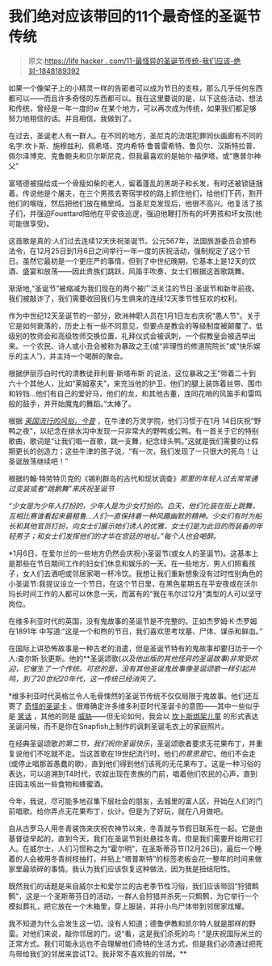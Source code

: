 # 我们绝对应该带回的11个最奇怪的圣诞节传统

> 原文:[https://life hacker . com/11-最怪异的圣诞节传统-我们应该-绝对-1848189392](https://lifehacker.com/11-of-the-weirdest-christmas-traditions-we-should-absol-1848189392)

如果一个像架子上的小精灵一样的告密者可以成为节日的支柱，那么几乎任何东西都可以——而且许多奇怪的东西都可以。我在这里要说的是，以下这些活动、想法和传统，曾经是一年一度的w 在某个地方，可以再次成为传统，如果我们都足够努力地相信的话。并且相信，我做到了。

在过去，圣诞老人有一群人。在不同的地方，圣尼克的流氓犯罪同伙画廊有不同的名字:坎卜斯、施穆兹利、佩希塔、克内希特·鲁普雷希特、鲁贝尔、汉斯特拉普、佩尔泽博克、克鲁鲍夫和贝尔斯尼克，但我最喜欢的是帕尔·福伊塔，或“惠普尔神父”

富塔德被描绘成一个骨瘦如柴的老人，留着蓬乱的黑胡子和长发，有时还被锁链捆着。传说他是个屠夫，在三个男孩去寄宿学校的路上抓住他们，给他们下药，割开他们的喉咙，然后把他们放在桶里炖。当圣尼克发现后，他很不高兴。他复活了孩子们，并强迫Fouettard陪他在平安夜巡逻，强迫他鞭打所有的坏男孩和坏女孩(他可能很享受)。

这首歌是真的:人们过去连续12天庆祝圣诞节。公元567年，法国旅游委员会颁布法令，在12月25日到1月6日之间举行一年一度的庆祝活动，强制规定了这个节日。虽然它最初是一个更庄严的事情，但到了中世纪晚期，它基本上是12天的饮酒、盛宴和放荡——因此贵族们跳跃，风笛手吹奏，女士们根据这首歌跳舞。

渐渐地,“圣诞节”被缩减为我们现在的两个被广泛关注的节日:圣诞节和新年前夜。我们被敲诈了，我们需要收回我们与生俱来的连续12天季节性狂欢的权利。

作为中世纪12天圣诞节的一部分，欧洲神职人员在1月1日左右庆祝“愚人节”。关于它是如何衰落的，历史上有一些不同意见，但要点是教会的等级制度被颠覆了。低级别的牧师会和高级牧师交换位置，礼拜仪式会被讽刺，一个假教皇会被选举出来。一个农民、诗人或小丑会被称为暴政之王(或“非理性的修道院院长”或“快乐娱乐的主人”)，并主持一个喝醉的聚会。

根据伊丽莎白时代的清教徒菲利普·斯塔布斯 的说法，这位暴政之王“带着二十到六十个其他人，比如“莱姆塞夫”，来充当他的护卫，他们的腿上装饰着丝带、围巾和铃铛...他们有自己的爱好马，他们的龙，和其他古董，连同花哨的风笛手和雷鸣般的鼓手，并开始魔鬼的舞蹈。”太棒了。

根据 [*英国流行的风俗，今昔*](https://www.gutenberg.org/cache/epub/58809/pg58809-images.html) ，在牛津的万灵学院，他们习惯于在1月 14日庆祝“野鸭之夜”，以纪念在排水沟中发现一只非常大的野鸭或公鸭。有一首关于它的特别歌曲，歌词是“让我们唱一首歌，跳一支舞，纪念绿头鸭。”这就是我们需要的让假期更长的创造力；这些牛津的孩子说，“有一次，我们发现了一只很大的死鸟！让圣诞放荡继续吧！”

根据约翰·特劳特贝克的《锡利群岛的古代和现状调查》*那里的年轻人过去常常通过变装或者“跳鹅舞”来庆祝圣诞节*

*“少女是为少年人打扮的，少年人是为少女打扮的。白天，他们化装在街上跳舞，互相比赛谁看起来最粗鲁...人们一直保持着一种风趣幽默的精神。少女们有时为船长和其他官员打扮，向女士们展示她们诱人的优雅，女士们是为此目的而装备的年轻男子；和女士们发挥他们的才华在宫廷的地址。”每个人也会喝醉。*

 *1月6日，在爱尔兰的一些地方仍然会庆祝小圣诞节(或女人的圣诞节)。这基本上是那些在节日期间工作的妇女们休息和娱乐的一天。在一些地方，男人们照看孩子，女人们去酒吧或邻居家喝一杯冷饮。我想让我们重新想象没有过时性别角色的小圣诞节:我提议设立一个节日，在这个节日里，在黑色星期五在平安夜或在沃尔玛长时间工作的人都可以休息一天，而富有的“我在韦尔过12月”类型的人可以坚守岗位。

在维多利亚时代的英国，没有鬼故事的圣诞节是不完整的。正如杰罗姆·K·杰罗姆在1891年 中写道:“这是一个和煦的节日，我们喜欢思考坟墓、尸体、谋杀和鲜血。”

在国际上讲恐怖故事是一种古老的消遣，但是圣诞节特有的鬼故事却要归功于一个人:查尔斯·狄更斯。他的**圣诞颂歌(*以及他出版的其他怪异的圣诞故事)非常受欢迎，它催生了一个传统。可悲的是，没有其他圣诞鬼故事像圣诞颂歌一样引起共鸣，到了20世纪20年代，这一传统已经消失了。* 

 *维多利亚时代英格兰令人毛骨悚然的圣诞节传统不仅仅局限于鬼故事。他们还互寄了 [奇怪的圣诞卡](https://hyperallergic.com/261847/have-a-creepy-little-christmas-with-these-unsettling-victorian-cards/) 。很难确定许多维多利亚时代圣诞卡的意图——其中一些似乎是 [笑话](https://hyperallergic-newspack.s3.amazonaws.com/uploads/2015/12/silveryaccents.jpg) ，其他的则是 [威胁](https://hyperallergic-newspack.s3.amazonaws.com/uploads/2015/12/xmasvictorian10.jpg)——但无论如何，我会以 [坎卜斯绑架儿童](https://hyperallergic-newspack.s3.amazonaws.com/uploads/2015/12/victorianxmas13.jpg) 的形式表达圣诞问候，而不是你在Snapfish上制作的讽刺圣诞毛衣上的家庭照片。

在经典圣诞颂歌*的第二节，我们祝你圣诞快乐*，圣诞颂歌者要求无花果布丁，并重复说他们不吃就不走。当这首歌在19世纪流行时，他们*的意思是*它。他们不会走(或停止唱那首愚蠢的歌)，直到他们得到他们该死的无花果布丁。这是一种习俗的表达，可以追溯到T4时代，农奴出现在贵族的门前，唱着他们农民的心声，直到庄园主咳出一些食物和蜂蜜酒。

今年，我说，尽可能多地召集下层社会的朋友，去城里的富人区，开始在人们的门前唱歌。给你弄点无花果布丁，伙计。但是为了好玩，就在八月做吧。

自从古罗马人用冬青装饰来庆祝农神节以来，冬青就与节假日联系在一起。它是由基督徒举起的，直到今天，我们在圣诞节到处悬挂冬青。但是我们需要开始用它打人。在威尔士，人们习惯称之为“霍尔明”，在圣斯蒂芬节(12月26日)，最后一个睡着的人会被用冬青树枝抽打，并贴上“塔普斯特”的标签老板会花一整年的时间来做家里最琐碎的事情。我认为我们应该恢复这种做法，因为我是扭结阳性。

既然我们的话题是来自威尔士和爱尔兰的古老季节性习俗，我们应该带回“狩猎鹪鹩”，这是一个圣斯蒂芬日的活动，一群人会狩猎并杀死一只鹪鹩，为它举行一个模拟葬礼，把它放在一个木箱里，穿上服装，并将小鸟尸体带到邻居家炫耀。

我不知道为什么会发生这一切。没有人知道；德鲁伊教和凯尔特人就是那样的野蛮。对他们来说，敲你邻居的门，说“看，这是我们杀死的鸟！”是庆祝国际米兰的正常方式。我们可能永远也不会理解他们奇特的生活方式，但是我们必须通过把死鸟带给我们的邻居来尝试T2。我非常不喜欢我的邻居。**